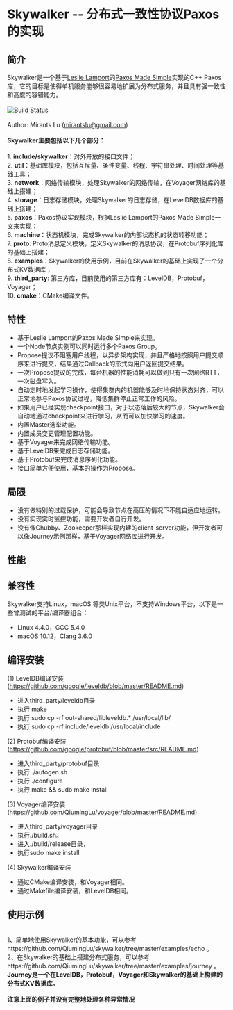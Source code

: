 
# Skywalker -- 分布式一致性协议Paxos的实现
## 简介
Skywalker是一个基于[Leslie Lamport](https://en.wikipedia.org/wiki/Leslie_Lamport)的[Paxos Made Simple](http://lamport.azurewebsites.net/pubs/paxos-simple.pdf)实现的C++ Paxos库，它的目标是使得单机服务能够很容易地扩展为分布式服务，并且具有强一致性和高度的容错能力。
<br/>
<br/>[![Build Status](https://travis-ci.org/QiumingLu/skywalker.svg?branch=master)](https://travis-ci.org/QiumingLu/skywalker)
<br/>
<br/>Author: Mirants Lu (mirantslu@gmail.com)
<br/>
<br/>**Skywalker主要包括以下几个部分：**
<br/>
<br/>1. **include/skywalker**：对外开放的接口文件；
<br/>2. **util**：基础库模块，包括互斥量、条件变量、线程、字符串处理、时间处理等基础工具；
<br/>3. **network**：网络传输模块，处理Skywalker的网络传输，在Voyager网络库的基础上搭建；
<br/>4. **storage**：日志存储模块，处理Skywalker的日志存储，在LevelDB数据库的基础上搭建；
<br/>5. **paxos**：Paxos协议实现模块，根据Leslie Lamport的Paxos Made Simple一文来实现；
<br/>6. **machine**：状态机模块，完成Skywalker的内部状态机的状态转移功能；
<br/>7. **proto**: Proto消息定义模块，定义Skywalker的消息协议，在Protobuf序列化库的基础上搭建；
<br/>8. **examples**：Skywalker的使用示例，目前在Skywalker的基础上实现了一个分布式KV数据库；
<br/>9. **third_party**: 第三方库，目前使用的第三方库有：LevelDB，Protobuf，Voyager；
<br/>10. **cmake**：CMake编译文件。


## 特性
* 基于Leslie Lamport的Paxos Made Simple来实现。
* 一个Node节点实例可以同时运行多个Paxos Group。
* Propose提议不阻塞用户线程，以异步架构实现，并且严格地按照用户提交顺序来进行提交，结果通过Callback的形式向用户返回提交结果。
* 一次Propose提议的完成，每台机器的性能消耗可以做到只有一次网络RTT，一次磁盘写入。
* 自动定时地发起学习操作，使得集群内的机器能够及时地保持状态对齐，可以正常地参与Paxos协议过程，降低集群停止正常工作的风险。
* 如果用户已经实现checkpoint接口，对于状态落后较大的节点，Skywalker会自动地通过checkpoint来进行学习，从而可以加快学习的速度。
* 内置Master选举功能。
* 内置成员变更管理配置功能。
* 基于Voyager来完成网络传输功能。
* 基于LevelDB来完成日志存储功能。
* 基于Protobuf来完成消息序列化功能。
* 接口简单方便使用，基本的操作为Propose。

## 局限
* 没有做特别的过载保护，可能会导致节点在高压的情况下不能自适应地运转。
* 没有实现实时监控功能，需要开发者自行开发。
* 没有像Chubby、Zookeeper那样实现内建的client-server功能，但开发者可以像Journey示例那样，基于Voyager网络库进行开发。

## 性能

## 兼容性
Skywalker支持Linux，macOS 等类Unix平台，不支持Windows平台，以下是一些曾测试的平台/编译器组合：
* Linux 4.4.0，GCC 5.4.0 
* macOS 10.12，Clang 3.6.0

## 编译安装
(1) LevelDB编译安装(https://github.com/google/leveldb/blob/master/README.md) 
* 进入third_party/leveldb目录 
* 执行 make 
* 执行 sudo cp -rf out-shared/libleveldb.* /usr/local/lib/ 
* 执行 sudo cp -rf include/leveldb /usr/local/include

(2) Protobuf编译安装(https://github.com/google/protobuf/blob/master/src/README.md) 
* 进入third_party/protobuf目录 
* 执行 ./autogen.sh
* 执行 ./configure 
* 执行 make && sudo make install

(3) Voyager编译安装(https://github.com/QiumingLu/voyager/blob/master/README.md) 
* 进入third_party/voyager目录
* 执行./build.sh。 
* 进入./build/release目录，
* 执行sudo make install

(4) Skywalker编译安装
* 通过CMake编译安装，和Voyager相同。 
* 通过Makefile编译安装，和LevelDB相同。

## 使用示例

<br />1、简单地使用Skywalker的基本功能，可以参考https://github.com/QiumingLu/skywalker/tree/master/examples/echo 。
<br />2、在Skywalker的基础上搭建分布式服务，可以参考https://github.com/QiumingLu/skywalker/tree/master/examples/journey 。
<br />**Journey是一个在LevelDB，Protobuf，Voyager和Skywalker的基础上构建的分布式KV数据库。**
<br /><br />**注意上面的例子并没有完整地处理各种异常情况**
